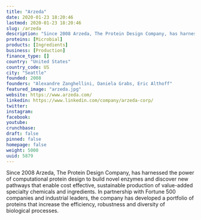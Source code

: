 ```yaml
---
title: "Arzeda"
date: 2020-01-23 18:20:46
lastmod: 2020-01-23 18:20:46
slug: /arzeda
description: "Since 2008 Arzeda, The Protein Design Company, has harnessed the power of computational protein design to build novel enzymes and discover new pathways that enable cost effective, sustainable production of value-added specialty chemicals and ingredients. In partnership with Fortune 500 companies and industrial leaders, the company has developed a portfolio of proteins that increase the efficiency, robustness and diversity of biological processes. "
proteins: [Microbial]
products: [Ingredients]
business: [Production]
finance_type: []
country: "United States"
country_code: US
city: "Seattle"
founded: 2008
founders: "Alexandre Zanghellini, Daniela Grabs, Eric Althoff"
featured_image: "arzeda.jpg"
website: https://www.arzeda.com/
linkedin: https://www.linkedin.com/company/arzeda-corp/
twitter: 
instagram: 
facebook: 
youtube: 
crunchbase: 
draft: false
pinned: false
homepage: false
weight: 5000
uuid: 5879
---
```

Since 2008 Arzeda, The Protein Design Company, has harnessed the power of computational protein design to build novel enzymes and discover new pathways that enable cost effective, sustainable production of value-added specialty chemicals and ingredients. In partnership with Fortune 500 companies and industrial leaders, the company has developed a portfolio of proteins that increase the efficiency, robustness and diversity of biological processes. 
